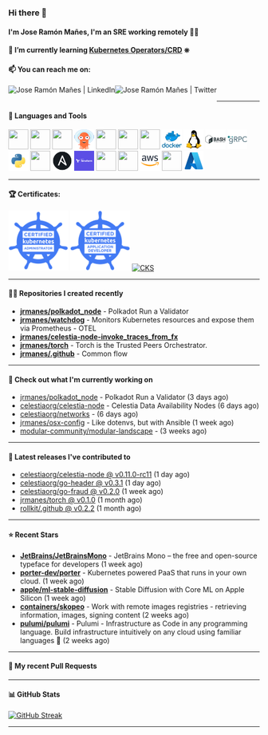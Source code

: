 ### Hi there 👋

#### I'm Jose Ramón Mañes, I'm an SRE working remotely 👨‍💻

####  🌱 I’m currently learning [Kubernetes Operators/CRD](https://kubernetes.io/docs/concepts/extend-kubernetes/operator/) ⎈
####  📫 You can reach me on:

<a href="https://www.linkedin.com/in/joseramonmanesblasco/"><img align="left" alt="Jose Ramón Mañes | LinkedIn" height="32" src="https://img.shields.io/badge/linkedin-%230077B5.svg?&style=for-the-badge&logo=linkedin&logoColor=white"/></a>
<a href="https://twitter.com/jrmanes_"><img align="left" alt="Jose Ramón Mañes | Twitter" height="32" src="https://img.shields.io/badge/Twitter-1DA1F2?style=for-the-badge&logo=twitter&logoColor=white"/></a>
<br/>

---

#### 🔨 Languages and Tools
<p align="left">
<code><img width="40" height="40" src="https://go.dev/blog/go-brand/Go-Logo/PNG/Go-Logo_Blue.png"></code>
<code><img width="40" height="40" src="https://www.vectorlogo.zone/logos/kubernetes/kubernetes-icon.svg"></code>
<code><img width="40" height="40" src="https://cluster-api.sigs.k8s.io/images/introduction.svg"></code>
<code><img width="40" height="40" src="https://raw.githubusercontent.com/cncf/artwork/master/projects/argo/icon/color/argo-icon-color.png"></code>
<code><img width="40" height="40" src="https://camo.githubusercontent.com/bd5b74426b7087fe4c8568458993dfff11001c3b9f0a2483e1da43650cbe0672/68747470733a2f2f7777772e766563746f726c6f676f2e7a6f6e652f6c6f676f732f697374696f696f2f697374696f696f2d69636f6e2e737667"></code>
<code><img width="40" height="40" src="https://avatars.githubusercontent.com/u/3380462?s=200&v=4"></code>
<code><img width="40" height="40" src="https://avatars.githubusercontent.com/u/49725059?s=200&v=4"></code>
<code><img width="40" height="40" src="https://github.com/github/explore/raw/main/topics/docker/docker.png"></code>
<code><img width="40" height="40" src="https://github.com/github/explore/raw/main/topics/linux/linux.png"></code>
<code><img width="40" height="40" src="https://github.com/github/explore/raw/main/topics/bash/bash.png"></code>
<code><img width="40" height="40" src="https://raw.githubusercontent.com/github/explore/main/topics/grpc/grpc.png"></code>
<code><img width="40" height="40" src="https://raw.githubusercontent.com/github/explore/main/topics/python/python.png"></code>
<code><img width="40" height="40" src="https://miqh.gallerycdn.vsassets.io/extensions/miqh/vscode-language-rust/0.14.0/1536151476041/Microsoft.VisualStudio.Services.Icons.Default"></code>
<code><img width="40" height="40" src="https://github.com/github/explore/raw/main/topics/ansible/ansible.png"></code>
<code><img width="40" height="40" src="https://raw.githubusercontent.com/github/explore/80688e429a7d4ef2fca1e82350fe8e3517d3494d/topics/terraform/terraform.png"></code>
<code><img width="40" height="40" src="https://www.vectorlogo.zone/logos/vagrantup/vagrantup-icon.svg"></code>
<code><img width="40" height="40" src="https://avatars.githubusercontent.com/u/10203055?s=200&v=4"></code>
<code><img width="40" height="40" src="https://github.com/github/explore/raw/main/topics/aws/aws.png"></code>
<code><img width="40" height="40" src="https://www.vectorlogo.zone/logos/google_cloud/google_cloud-icon.svg"></code>
<code><img width="40" height="40" src="https://raw.githubusercontent.com/github/explore/80688e429a7d4ef2fca1e82350fe8e3517d3494d/topics/azure/azure.png"></code>
</p>

---

#### 🏆 Certificates:

<a href="https://www.credly.com/badges/bbcfc5a2-085d-4661-b385-0ce108904e8c/public_url"><img alt="CKA" width="120" height="120" src="https://raw.githubusercontent.com/cncf/artwork/master/other/cka/color/kubernetes-cka-color.png"/></a>
<a href="https://www.credly.com/badges/bbcfc5a2-085d-4661-b385-0ce108904e8c/public_url"><img alt="CKAD" width="120" height="120" src="https://raw.githubusercontent.com/cncf/artwork/master/other/ckad/color/kubernetes-ckad-color.png"/></a>
<a href="https://www.credly.com/badges/0e9bf1ef-f30d-441d-aa38-9b61252615b0/public_url"><img alt="CKS" width="120" height="120" src="https://www.cncf.io/wp-content/uploads/2020/11/kubernetes-security-specialist-logo.svg"/></a>

---

#### 👨‍💻 Repositories I created recently
- **[jrmanes/polkadot_node](https://github.com/jrmanes/polkadot_node)** - Polkadot Run a Validator
- **[jrmanes/watchdog](https://github.com/jrmanes/watchdog)** - Monitors Kubernetes resources and expose them via Prometheus - OTEL
- **[jrmanes/celestia-node-invoke_traces_from_fx](https://github.com/jrmanes/celestia-node-invoke_traces_from_fx)**
- **[jrmanes/torch](https://github.com/jrmanes/torch)** -  Torch is the Trusted Peers Orchestrator. 
- **[jrmanes/.github](https://github.com/jrmanes/.github)** - Common flow

---

#### 👷 Check out what I'm currently working on


- [jrmanes/polkadot_node](https://github.com/jrmanes/polkadot_node) - Polkadot Run a Validator (3 days ago)
- [celestiaorg/celestia-node](https://github.com/celestiaorg/celestia-node) - Celestia Data Availability Nodes (6 days ago)
- [celestiaorg/networks](https://github.com/celestiaorg/networks) -  (6 days ago)
- [jrmanes/osx-config](https://github.com/jrmanes/osx-config) - Like dotenvs, but with Ansible (1 week ago)
- [modular-community/modular-landscape](https://github.com/modular-community/modular-landscape) -  (3 weeks ago)

---

#### 🚀 Latest releases I've contributed to


- [celestiaorg/celestia-node @ v0.11.0-rc11](https://github.com/celestiaorg/celestia-node/releases/tag/v0.11.0-rc11) (1 day ago)
- [celestiaorg/go-header @ v0.3.1](https://github.com/celestiaorg/go-header/releases/tag/v0.3.1) (1 day ago)
- [celestiaorg/go-fraud @ v0.2.0](https://github.com/celestiaorg/go-fraud/releases/tag/v0.2.0) (1 week ago)
- [jrmanes/torch @ v0.1.0](https://github.com/jrmanes/torch/releases/tag/v0.1.0) (1 month ago)
- [rollkit/.github @ v0.2.2](https://github.com/rollkit/.github/releases/tag/v0.2.2) (1 month ago)

---

#### ⭐ Recent Stars


- **[JetBrains/JetBrainsMono](https://github.com/JetBrains/JetBrainsMono)** - JetBrains Mono – the free and open-source typeface for developers (1 week ago)
- **[porter-dev/porter](https://github.com/porter-dev/porter)** - Kubernetes powered PaaS that runs in your own cloud. (1 week ago)
- **[apple/ml-stable-diffusion](https://github.com/apple/ml-stable-diffusion)** - Stable Diffusion with Core ML on Apple Silicon (1 week ago)
- **[containers/skopeo](https://github.com/containers/skopeo)** - Work with remote images registries - retrieving information, images, signing content (2 weeks ago)
- **[pulumi/pulumi](https://github.com/pulumi/pulumi)** - Pulumi - Infrastructure as Code in any programming language. Build infrastructure intuitively on any cloud using familiar languages 🚀 (2 weeks ago)

---

#### 🔨 My recent Pull Requests



---

#### 📊 GitHub Stats

[![GitHub Streak](https://github-readme-streak-stats.herokuapp.com?user=jrmanes&theme=tokyonight&date_format=M%20j%5B%2C%20Y%5D)](https://git.io/streak-stats) 

---
